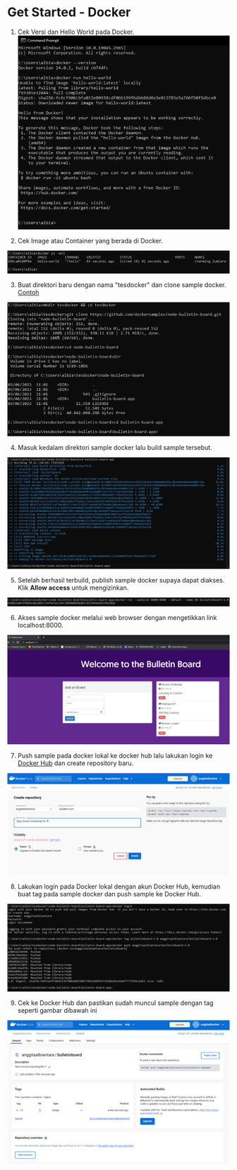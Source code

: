 # Get Started - Docker

1. Cek Versi dan Hello World pada Docker.<br>
![gb1](https://github.com/AnggitaAlbiantara/tekn-cloud-computing/blob/b3b589ac147a336ea75d239362f57bbb62366f3e/minggu-07/8.PNG)

2. Cek Image atau Container yang berada di Docker.<br>

![gb2](https://github.com/AnggitaAlbiantara/tekn-cloud-computing/blob/b3b589ac147a336ea75d239362f57bbb62366f3e/minggu-07/9.PNG)

3. Buat direktori baru dengan nama "tesdocker" dan clone sample docker. [Contoh](https://github.com/dockersamples/node-bulletin-board)<br>

![gb3](https://github.com/AnggitaAlbiantara/tekn-cloud-computing/blob/b3b589ac147a336ea75d239362f57bbb62366f3e/minggu-07/10.PNG)

4. Masuk kedalam direktori sample docker lalu build sample tersebut.<br>

![gb4](https://github.com/AnggitaAlbiantara/tekn-cloud-computing/blob/b3b589ac147a336ea75d239362f57bbb62366f3e/minggu-07/11.PNG)

5. Setelah berhasil terbuild, publish sample docker supaya dapat diakses. Klik **Allow access** untuk mengizinkan.<br>

![gb5](https://github.com/AnggitaAlbiantara/tekn-cloud-computing/blob/b3b589ac147a336ea75d239362f57bbb62366f3e/minggu-07/12.PNG)

6. Akses sample docker melalui web browser dengan mengetikkan link localhost:8000.<br>

![gb6](https://github.com/AnggitaAlbiantara/tekn-cloud-computing/blob/b3b589ac147a336ea75d239362f57bbb62366f3e/minggu-07/13.PNG)

7. Push sample pada docker lokal ke docker hub lalu lakukan login ke [Docker Hub](https://hub.docker.com/) dan create repository baru.<br>

![gb7](https://github.com/AnggitaAlbiantara/tekn-cloud-computing/blob/b3b589ac147a336ea75d239362f57bbb62366f3e/minggu-07/14.PNG)

8. Lakukan login pada Docker lokal dengan akun Docker Hub, kemudian buat tag pada sample docker dan push sample ke Docker Hub.<br>

![gb8](https://github.com/AnggitaAlbiantara/tekn-cloud-computing/blob/b3b589ac147a336ea75d239362f57bbb62366f3e/minggu-07/15.PNG)

9. Cek ke Docker Hub dan pastikan sudah muncul sample dengan tag seperti gambar dibawah ini<br>

![gb9](https://github.com/AnggitaAlbiantara/tekn-cloud-computing/blob/b3b589ac147a336ea75d239362f57bbb62366f3e/minggu-07/16.PNG)
